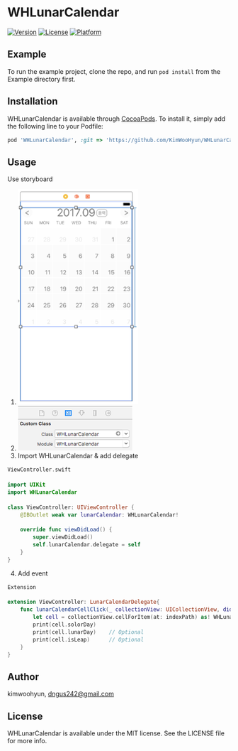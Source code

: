 # WHLunarCalendar

[![Version](https://img.shields.io/cocoapods/v/WHLunarCalendar.svg?style=flat)](http://cocoapods.org/pods/WHLunarCalendar)
[![License](https://img.shields.io/cocoapods/l/WHLunarCalendar.svg?style=flat)](http://cocoapods.org/pods/WHLunarCalendar)
[![Platform](https://img.shields.io/cocoapods/p/WHLunarCalendar.svg?style=flat)](http://cocoapods.org/pods/WHLunarCalendar)

## Example

To run the example project, clone the repo, and run `pod install` from the Example directory first.

## Installation

WHLunarCalendar is available through [CocoaPods](http://cocoapods.org). To install
it, simply add the following line to your Podfile:

```ruby
pod 'WHLunarCalendar', :git => 'https://github.com/KimWooHyun/WHLunarCalendar.git', :branch => 'master'
```

## Usage

Use storyboard

1. ![image](./Assets/1.png) 
2. ![image](./Assets/2.png)
3. Import WHLunarCalendar & add delegate

```swift
ViewController.swift

import UIKit
import WHLunarCalendar

class ViewController: UIViewController {
    @IBOutlet weak var lunarCalendar: WHLunarCalendar!

    override func viewDidLoad() {
        super.viewDidLoad()
        self.lunarCalendar.delegate = self
    }
}
```

4. Add event

```swift
Extension

extension ViewController: LunarCalendarDelegate{
    func lunarCalendarCellClick(_ collectionView: UICollectionView, didSelectItemAt indexPath: IndexPath) {
        let cell = collectionView.cellForItem(at: indexPath) as! WHLunarCalendarCell
        print(cell.solorDay)
        print(cell.lunarDay)    // Optional
        print(cell.isLeap)      // Optional
    }
}
```


## Author

kimwoohyun, dngus242@gmail.com

## License

WHLunarCalendar is available under the MIT license. See the LICENSE file for more info.
